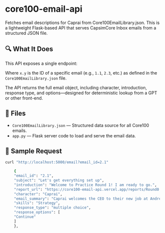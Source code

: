 # core100-email-api
Fetches email descriptions for Caprai from Core100EmailLibrary.json.
This is a lightweight Flask-based API that serves CapsimCore Inbox emails from a structured JSON file.

## 🔍 What It Does

This API exposes a single endpoint:

Where `x.y` is the ID of a specific email (e.g., `1.1`, `2.3`, etc.) as defined in the `Core100EmailLibrary.json` file.

The API returns the full email object, including character, introduction, response type, and options—designed for deterministic lookup from a GPT or other front-end.

## 📁 Files

- `Core100EmailLibrary.json` — Structured data source for all Core100 emails.
- `app.py` — Flask server code to load and serve the email data.

## 🧪 Sample Request

```bash
curl "http://localhost:5000/email?email_id=2.1"

    {
    "email_id": "2.1",
    "subject": "Let's get everything set up",
    "introduction": "Welcome to Practice Round 1! I am ready to go.",
    "report_url": "https://core100-email-api.vercel.app/reports/Round0.pdf",
    "character": "Caprai",
    "email_summary": "Caprai welcomes the CEO to their new job at Andrews Corporation.",
    "skills": "Strategy",
    "response_type": "multiple choice",
    "response_options": [
    "Continue"
    ]
    },
